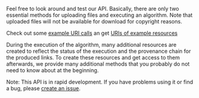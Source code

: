 Feel free to look around and test our API. Basically, there are only two
essential methods for uploading files and executing an algorithm. Note
that uploaded files will not be available for download for copyright reasons.

Check out some [example URI
calls](https://github.com/infolis/infolis-web/wiki/API-calls-to-algorithms) an
get [URIs of example
resources](https://gist.github.com/bolandka/7b307b45f1f8b93e7b89)

During the execution of the algorithm, many additional resources are created to
reflect the status of the execution and the provenance chain for the produced
links. To create these resources and get access to them afterwards, we provide
many additional methods that you probably do not need to know about at the
beginning.

Note: This API is in rapid development. If you have problems using it or find a
bug, please [create an issue](https://github.com/infolis/infoLink/issues).
